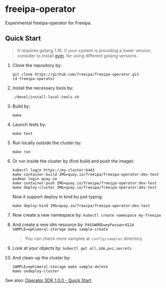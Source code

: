 # freeipa-operator

Experimental freeipa-operator for Freeipa.

## Quick Start

> It requires golang 1.16; if your system is providing a lower
> version, consider to install [gvm](https://github.com/moovweb/gvm#installing).
> for using different golang versions.

1. Clone the repository by:

   ```shell
   git clone https://github.com/freeipa/freeipa-operator.git
   cd freeipa-operator
   ```

1. Install the necessary tools by:

   ```shell
   ./devel/install-local-tools.sh
   ```

1. Build by:

   ```shell
   make
   ```

1. Launch tests by:

   ```shell
   make test
   ```

1. Run locally outside the cluster by:

   ```shell
   make run
   ```

1. Or run inside the cluster by (first build and push the image):

   ```shell
   kubectl login https://my-cluster:6443
   make container-build IMG=quay.io/freeipa/freeipa-operator:dev-test
   podman login quay.io
   make container-push IMG=quay.io/freeipa/freeipa-operator:dev-test
   make deploy-cluster IMG=quay.io/freeipa/freeipa-operator:dev-test
   ```

   Now it support deploy in kind bu just typing:

   ```shell
   make deploy-kind IMG=quay.io/freeipa/freeipa-operator:dev-test
   ```

1. Now create a new namespace by: `kubectl create namespace my-freeipa`

1. And create a new idm resource by:
   `PASSWORD=myPassword124 SAMPLE=ephimeral-storage make sample-create`

   > You can check more samples at `config/samples` directory.

1. Look at your objects by: `kubectl get all,idm,pvc,secrets`

1. And clean-up the cluster by:

   ```shell
   SAMPLE=ephimeral-storage make sample-delete
   make undeploy-cluster
   ```

See also: [Operator SDK 1.0.0 - Quick Start](https://sdk.operatorframework.io/docs/building-operators/golang/quickstart/).
